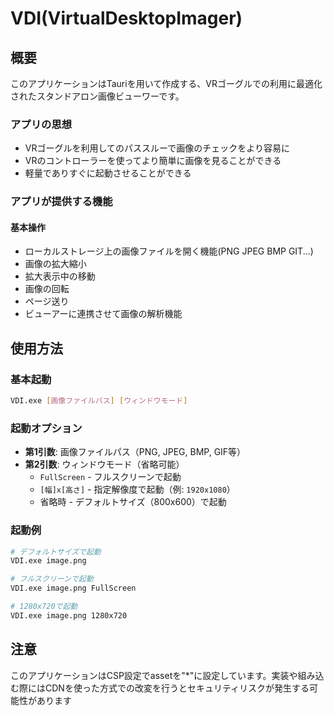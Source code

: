 # VDI(VirtualDesktopImager)

## 概要
このアプリケーションはTauriを用いて作成する、VRゴーグルでの利用に最適化されたスタンドアロン画像ビューワーです。

### アプリの思想
- VRゴーグルを利用してのパススルーで画像のチェックをより容易に
- VRのコントローラーを使ってより簡単に画像を見ることができる
- 軽量でありすぐに起動させることができる

### アプリが提供する機能

#### 基本操作

- ローカルストレージ上の画像ファイルを開く機能(PNG JPEG BMP GIT...)
- 画像の拡大縮小
- 拡大表示中の移動
- 画像の回転
- ページ送り
- ビューアーに連携させて画像の解析機能


## 使用方法

### 基本起動
```bash
VDI.exe [画像ファイルパス] [ウィンドウモード]
```

### 起動オプション
- **第1引数**: 画像ファイルパス（PNG, JPEG, BMP, GIF等）
- **第2引数**: ウィンドウモード（省略可能）
  - `FullScreen` - フルスクリーンで起動
  - `[幅]x[高さ]` - 指定解像度で起動（例: `1920x1080`）
  - 省略時 - デフォルトサイズ（800x600）で起動

### 起動例
```bash
# デフォルトサイズで起動
VDI.exe image.png

# フルスクリーンで起動
VDI.exe image.png FullScreen

# 1280x720で起動
VDI.exe image.png 1280x720
```

## 注意
このアプリケーションはCSP設定でassetを"*"に設定しています。実装や組み込む際にはCDNを使った方式での改変を行うとセキュリティリスクが発生する可能性があります